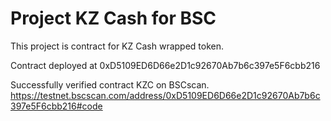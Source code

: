 # Project KZ Cash for BSC

This project is contract for KZ Cash wrapped token.

Contract deployed at 0xD5109ED6D66e2D1c92670Ab7b6c397e5F6cbb216

Successfully verified contract KZC on BSCscan.
https://testnet.bscscan.com/address/0xD5109ED6D66e2D1c92670Ab7b6c397e5F6cbb216#code
